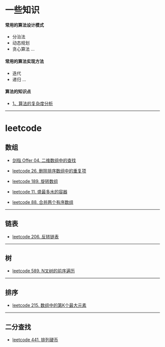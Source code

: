 # 一些知识

#### 常用的算法设计模式
- 分治法
- 动态规划
- 贪心算法
...

#### 常用的算法实现方法
- 迭代
- 递归
...

#### 算法的知识点
- [1、算法的复杂度分析](https://github.com/luo-FrontEnd/leetcode-javascript/issues/10)


---

# leetcode

## 数组
- [剑指 Offer 04. 二维数组中的查找](https://github.com/luo-FrontEnd/leetcode-javascript/issues/1)

- [leetcode 26. 删除排序数组中的重复项](https://github.com/luo-FrontEnd/leetcode-javascript/issues/2)

- [leetcode 189. 旋转数组](https://github.com/luo-FrontEnd/leetcode-javascript/issues/3)

- [leetcode 11. 盛最多水的容器](https://github.com/luo-FrontEnd/leetcode-javascript/issues/4)

- [leetcode 88. 合并两个有序数组](https://github.com/luo-FrontEnd/leetcode-javascript/issues/5)


---

## 链表
- [leetcode 206. 反转链表](https://github.com/luo-FrontEnd/leetcode-javascript/issues/6)

---

## 树

- [leetcode 589. N叉树的前序遍历](https://github.com/luo-FrontEnd/leetcode-javascript/issues/7)

---

## 排序

- [leetcode 215. 数组中的第K个最大元素](https://github.com/luo-FrontEnd/leetcode-javascript/issues/8)

---

## 二分查找

- [leetcode 441. 排列硬币](https://github.com/luo-FrontEnd/leetcode-javascript/issues/9)

